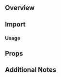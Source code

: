 ## Overview
<!--An overview of this component-->

## Import
<!--An example of how to import this component-->

### Usage
<!--An example of this component in use-->

## Props
<!--A table of the props with Prop, Type, Description, Required headings-->

## Additional Notes
<!--Any additional notes that may help a developer understand this component-->
